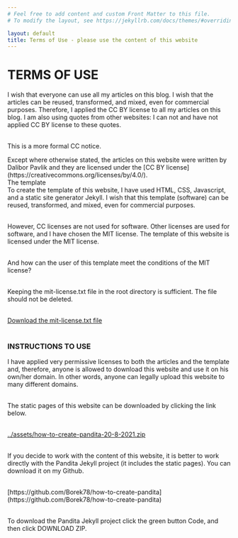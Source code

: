 ```yaml
---
# Feel free to add content and custom Front Matter to this file.
# To modify the layout, see https://jekyllrb.com/docs/themes/#overriding-theme-defaults

layout: default
title: Terms of Use - please use the content of this website
---
```


# TERMS OF USE

I wish that everyone can use all my articles on this blog. I wish that the articles can be reused, transformed, and mixed, even for commercial purposes. Therefore, I applied the CC BY license to all my articles on this blog. I am also using quotes from other websites: I can not and have not applied CC BY license to these quotes. <br> <br>

This is a more formal CC notice.<br>

<div class="citace" markdown="1">
Except where otherwise stated, the articles on this website were written by Dalibor Pavlik and they are licensed under the [CC BY license](https://creativecommons.org/licenses/by/4.0/).
</div>

<div class="underline">The template</div>
To create the template of this website, I have used HTML, CSS, Javascript, and a static site generator Jekyll. I wish that this template (software) can be reused, transformed, and mixed, even for commercial purposes.<br><br>

However, CC licenses are not used for software. Other licenses are used for software, and I have chosen the MIT license. The template of this website is licensed under the MIT license.
<br><br>

And how can the user of this template meet the conditions of the MIT license?<br><br>

Keeping the mit-license.txt file in the root directory is sufficient. The file should not be deleted.<br><br>

<a href="mit-license.txt" download>Download the mit-license.txt file</a><br><br>

### INSTRUCTIONS TO USE

I have applied very permissive licenses to both the articles and the template and, therefore, anyone is allowed to download this website and use it on his own/her domain. In other words, anyone can legally upload this website to many different domains.<br><br>

The static pages of this website can be downloaded by clicking the link below.<br><br>

<a href="../assets/how-to-create-pandita-20-08-2021.zip" download>../assets/how-to-create-pandita-20-8-2021.zip</a><br><br>

If you decide to work with the content of this website, it is better to work directly with the Pandita Jekyll project (it includes the static pages). You can download it on my Github.<br><br>

<div class="do-not-break-out" markdown="1">
[https://github.com/Borek78/how-to-create-pandita](https://github.com/Borek78/how-to-create-pandita)
</div><br>

To download the Pandita Jekyll project click the green button <span class="button-code">Code</span>, and then click DOWNLOAD ZIP.<br><br>
